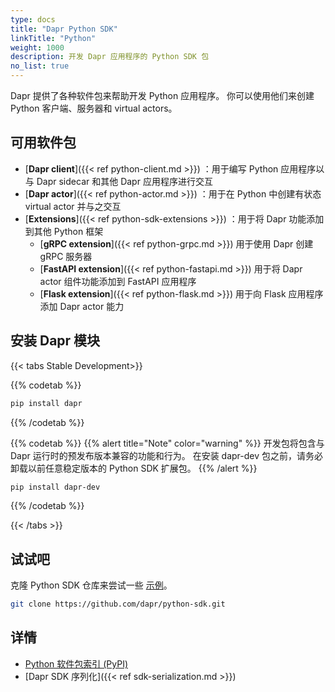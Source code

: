 ```yaml
---
type: docs
title: "Dapr Python SDK"
linkTitle: "Python"
weight: 1000
description: 开发 Dapr 应用程序的 Python SDK 包
no_list: true
---
```


Dapr 提供了各种软件包来帮助开发 Python 应用程序。 你可以使用他们来创建 Python 客户端、服务器和 virtual actors。

## 可用软件包

- [**Dapr client**]({{< ref python-client.md >}}) ：用于编写 Python 应用程序以与 Dapr sidecar 和其他 Dapr 应用程序进行交互
- [**Dapr actor**]({{< ref python-actor.md >}}) ：用于在 Python 中创建有状态 virtual actor 并与之交互
- [**Extensions**]({{< ref python-sdk-extensions >}}) ：用于将 Dapr 功能添加到其他 Python 框架
    - [**gRPC extension**]({{< ref python-grpc.md >}}) 用于使用 Dapr 创建 gRPC 服务器
    - [**FastAPI extension**]({{< ref python-fastapi.md >}}) 用于将 Dapr actor 组件功能添加到 FastAPI 应用程序
    - [**Flask extension**]({{< ref python-flask.md >}}) 用于向 Flask 应用程序添加 Dapr actor 能力

## 安装 Dapr 模块

{{< tabs Stable Development>}}

{{% codetab %}}
```bash
pip install dapr
```
{{% /codetab %}}

{{% codetab %}}
{{% alert title="Note" color="warning" %}}
开发包将包含与 Dapr 运行时的预发布版本兼容的功能和行为。 在安装 dapr-dev 包之前，请务必卸载以前任意稳定版本的 Python SDK 扩展包。
{{% /alert %}}

```bash
pip install dapr-dev
```
{{% /codetab %}}

{{< /tabs >}}

## 试试吧

克隆 Python SDK 仓库来尝试一些 [示例](https://github.com/dapr/python-sdk/tree/master/examples)。

```bash
git clone https://github.com/dapr/python-sdk.git
```

## 详情

- [Python 软件包索引 (PyPI)](https://pypi.org/user/dapr.io/)
- [Dapr SDK 序列化]({{< ref sdk-serialization.md >}})
